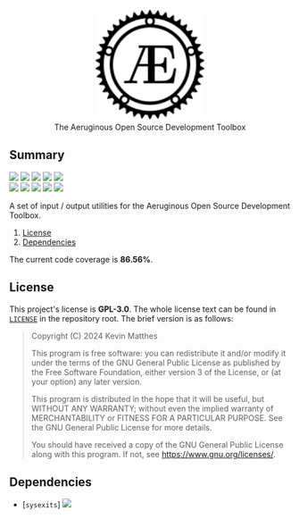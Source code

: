 <!------------------- #[aeruginous::mercy::0003::start] ------------------->

[ci]:  https://github.com/kevinmatthes/aeruginous-io/workflows/ci/badge.svg
[crate]:  https://crates.io/crates/aeruginous-io
[crates-io]:  https://img.shields.io/crates/v/aeruginous-io
[deps]:  https://deps.rs/repo/github/kevinmatthes/aeruginous-io/status.svg
[deps-rs]:  https://deps.rs/repo/github/kevinmatthes/aeruginous-io
[docs]:  https://docs.rs/aeruginous/badge.svg
[docs-rs]:  https://docs.rs/aeruginous-io
[downloads]:  https://img.shields.io/crates/d/aeruginous-io
[gpl3]:  https://github.com/kevinmatthes/aeruginous-io/blob/main/LICENSE
[lcns]:  https://img.shields.io/github/license/kevinmatthes/aeruginous-io
[lst]:  https://img.shields.io/github/last-commit/kevinmatthes/aeruginous-io
[msrv]:  https://img.shields.io/badge/MSRV-1.84.1-brightgreen
[release]:  https://github.com/kevinmatthes/aeruginous-io/releases/latest
[renovate]:  https://img.shields.io/badge/renovate-enabled-brightgreen.svg
[repository]:  https://github.com/kevinmatthes/aeruginous-io
[tag]:  https://img.shields.io/github/v/tag/kevinmatthes/aeruginous-io

<!-------------------- #[aeruginous::mercy::0003::end] -------------------->

<p align = 'center'>
<a href = 'https://github.com/kevinmatthes/aeruginous-rs'>
<img
  height = '200'
  src =
    'https://github.com/kevinmatthes/aeruginous-rs/raw/main/aeruginous.svg'
/>
</a>
<br/>
The Aeruginous Open Source Development Toolbox
</p>

## Summary

[![][ci]][repository]
[![][lst]][repository]
[![][lcns]][repository]
[![][renovate]][repository]
[![][tag]][release]
<br>
[![][crates-io]][crate]
[![][deps]][deps-rs]
[![][docs]][docs-rs]
[![][downloads]][crate]
[![][msrv]][repository]

A set of input / output utilities for the Aeruginous Open Source Development
Toolbox.

1. [License](#license)
1. [Dependencies](#dependencies)

The current code coverage is **<!-- cov -->86.56%<!-- cov -->**.

## License

This project's license is **GPL-3.0**.  The whole license text can be found
in [`LICENSE`][gpl3] in the repository root.  The brief version is as
follows:

> Copyright (C) 2024 Kevin Matthes
>
> This program is free software: you can redistribute it and/or modify
> it under the terms of the GNU General Public License as published by
> the Free Software Foundation, either version 3 of the License, or
> (at your option) any later version.
>
> This program is distributed in the hope that it will be useful,
> but WITHOUT ANY WARRANTY; without even the implied warranty of
> MERCHANTABILITY or FITNESS FOR A PARTICULAR PURPOSE.  See the
> GNU General Public License for more details.
>
> You should have received a copy of the GNU General Public License
> along with this program.  If not, see <https://www.gnu.org/licenses/>.

## Dependencies

- [`sysexits`]
  [![](https://img.shields.io/crates/l/sysexits)
  ](https://github.com/sorairolake/sysexits-rs)

<!------------------------------------------------------------------------->
